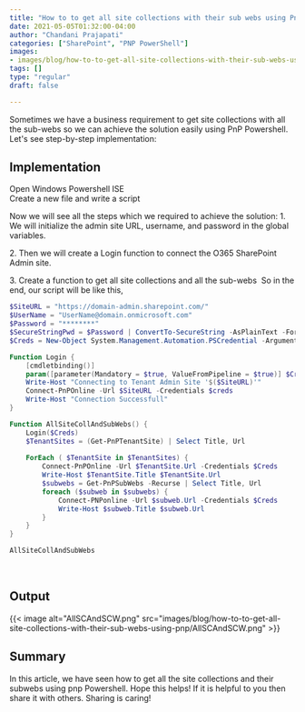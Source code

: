 ```yaml
---
title: "How to to get all site collections with their sub webs using PnP PowerShell?"
date: 2021-05-05T01:32:00-04:00
author: "Chandani Prajapati"
categories: ["SharePoint", "PNP PowerShell"]
images:
- images/blog/how-to-to-get-all-site-collections-with-their-sub-webs-using-pnp/AllSCAndSCW.png
tags: []
type: "regular"
draft: false

---
```


Sometimes we have a business requirement to get site collections with
all the sub-webs so we can achieve the solution easily using PnP
Powershell.
Let's see step-by-step implementation:

## Implementation 
Open Windows Powershell ISE\
Create a new file and write a script

Now we will see all the steps which we required to achieve the solution:
1\. We will initialize the admin site URL, username, and password in the
global variables.

2\. Then we will create a Login function to connect the O365 SharePoint
Admin site.

3\. Create a function to get all site collections and all the sub-webs 
So in the end, our script will be like this,
 

```powershell
$SiteURL = "https://domain-admin.sharepoint.com/"
$UserName = "UserName@domain.onmicrosoft.com"
$Password = "********"
$SecureStringPwd = $Password | ConvertTo-SecureString -AsPlainText -Force 
$Creds = New-Object System.Management.Automation.PSCredential -ArgumentList $UserName, $SecureStringPwd

Function Login {
    [cmdletbinding()]
    param([parameter(Mandatory = $true, ValueFromPipeline = $true)] $Creds)
    Write-Host "Connecting to Tenant Admin Site '$($SiteURL)'" 
    Connect-PnPOnline -Url $SiteURL -Credentials $creds
    Write-Host "Connection Successfull"
}

Function AllSiteCollAndSubWebs() {
    Login($Creds)
    $TenantSites = (Get-PnPTenantSite) | Select Title, Url       
       
    ForEach ( $TenantSite in $TenantSites) { 
        Connect-PnPOnline -Url $TenantSite.Url -Credentials $Creds
        Write-Host $TenantSite.Title $TenantSite.Url
        $subwebs = Get-PnPSubWebs -Recurse | Select Title, Url
        foreach ($subweb in $subwebs) { 
            Connect-PNPonline -Url $subweb.Url -Credentials $Creds
            Write-Host $subweb.Title $subweb.Url 
        }  
    }
}

AllSiteCollAndSubWebs
```
 
## Output

{{< image alt="AllSCAndSCW.png" src="images/blog/how-to-to-get-all-site-collections-with-their-sub-webs-using-pnp/AllSCAndSCW.png" >}}
 

## Summary

In this article, we have seen how to get all the site collections and
their subwebs using pnp Powershell.
Hope this helps! If it is helpful to you then share it with others.
Sharing is caring!
